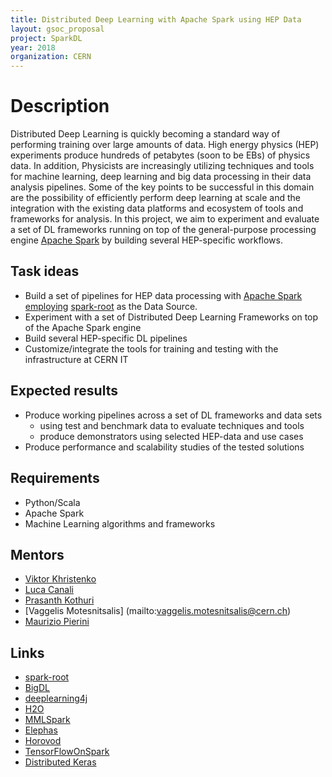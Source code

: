 ```yaml
---
title: Distributed Deep Learning with Apache Spark using HEP Data
layout: gsoc_proposal
project: SparkDL
year: 2018
organization: CERN
---
```


# Description
Distributed Deep Learning is quickly becoming a standard way of performing training over large amounts of data. High energy physics (HEP) experiments produce hundreds of petabytes (soon to be EBs) of physics data. In addition, Physicists are increasingly utilizing techniques and tools for machine learning, deep learning and big data processing in their data analysis pipelines. Some of the key points to be successful in this domain are the possibility of efficiently perform deep learning at scale and the integration with the existing data platforms and ecosystem of tools and frameworks for analysis. In this project, we aim to experiment and evaluate a set of DL frameworks running on top of the general-purpose processing engine [Apache Spark](https://spark.apache.org) by building several HEP-specific workflows.

## Task ideas
  * Build a set of pipelines for HEP data processing with [Apache Spark employing](https://spark.apache.org) [spark-root](https://github.com/diana-hep/spark-root) as the Data Source.
  * Experiment with a set of Distributed Deep Learning Frameworks on top of the Apache Spark engine
  * Build several HEP-specific DL pipelines
  * Customize/integrate the tools for training and testing with the infrastructure at CERN IT 

## Expected results
  * Produce working pipelines across a set of DL frameworks and data sets
     * using test and benchmark data to evaluate techniques and tools
     * produce demonstrators using selected HEP-data and use cases
  * Produce performance and scalability studies of the tested solutions

## Requirements
  * Python/Scala
  * Apache Spark
  * Machine Learning algorithms and frameworks

## Mentors
  * [Viktor Khristenko](mailto:viktor.khristenko.cern.ch)
  * [Luca Canali](mailto:Luca.Canali@cern.ch)
  * [Prasanth Kothuri](mailto:prasanth.kothuri@cern.ch)
  * [Vaggelis Motesnitsalis] (mailto:vaggelis.motesnitsalis@cern.ch)
  * [Maurizio Pierini](mailto:Maurizio.Pierini@cern.ch)

## Links
  * [spark-root](https://github.com/diana-hep/spark-root)
  * [BigDL](https://github.com/intel-analytics/BigDL)
  * [deeplearning4j](https://deeplearning4j.org)
  * [H2O](https://www.h2o.ai/sparkling-water/)
  * [MMLSpark](https://github.com/Azure/mmlspark)
  * [Elephas](http://maxpumperla.github.io/elephas/)
  * [Horovod](https://github.com/uber/horovod)
  * [TensorFlowOnSpark](https://github.com/yahoo/TensorFlowOnSpark)
  * [Distributed Keras](https://github.com/cerndb/dist-keras)
  
